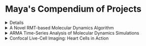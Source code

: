 # Maya's Compendium of Projects

<details>
<h1>Biohacking Nature's Molecular Machines</h1>

<br/><br/>

<p align="center">
  <img src="https://static1.squarespace.com/static/5b6a93759772ae3555c31081/t/5c886ba5104c7be6366ca3ed/1552444326633/Redesigned_Interface.PNG">
  <b></b><br>

</details>
  
<details>
  <summary>A Novel RMT-based Molecular Dynamics Algorithm</summary>
  
  Some cool shit...
  
  </details>
  
  <details>
  <summary>ARMA Time-Series Analysis of Molecular Dynamics Simulations</summary>
  
  Some more cool shit...
  
  </details>
  
   <details>
  <summary>Confocal Live-Cell Imaging: Heart Cells in Action</summary>
  
  Even more cool shit...
  
  </details>

